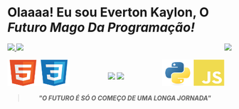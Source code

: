 #  Olaaaa! Eu sou **Everton Kaylon**, O _*Futuro Mago Da Programação!*_

<img align="right" height="590em" 
src="https://raw.githubusercontent.com/gist/EvertonKaylon/14199bdfe62402bbdc9aa7e434551e26/raw/23e2271966d6eae0ed7f0cb90a68cc2da008b164/personalCard.svg"/>

<div align="left">
  <a href="https://github.com/EvertonKaylon">
  <img height="200em" src="https://github-readme-stats.vercel.app/api?username=EvertonKaylon&show_icons=true&theme=midnight-purple&include_all_commits=true&count_private=true"/>
  <img height="200em" src="https://github-readme-stats.vercel.app/api/top-langs/?username=EvertonKaylon&layout=&langs_count=7&theme=midnight-purple"/>
</div>

<div><br>
  <img align="right" alt="Rafa-Js" height="60" width="70" src="https://raw.githubusercontent.com/devicons/devicon/master/icons/javascript/javascript-plain.svg">
  <img align="left" alt="Rafa-HTML" height="60" width="70" src="https://raw.githubusercontent.com/devicons/devicon/master/icons/html5/html5-original.svg">
  <img align="left" alt="Rafa-CSS" height="60" width="70" src="https://raw.githubusercontent.com/devicons/devicon/master/icons/css3/css3-original.svg">
  <img align="right" alt="Rafa-Python" height="60" width="70" src="https://raw.githubusercontent.com/devicons/devicon/master/icons/python/python-original.svg">
</div>

##

<div align="center"> 

  <a href="https://instagram.com/kaylon.dev" target="_blank"><img src="https://img.shields.io/badge/-Instagram-%23E4405F?style=for-the-badge&logo=instagram&logoColor=white" target="_blank"></a>
  <a href = "mailto:everton63kaylon@gmail.com"><img src="https://img.shields.io/badge/-Gmail-%23333?style=for-the-badge&logo=gmail&logoColor=white" target="_blank"></a>
 
</div>

##
> _<p align="center"><strong>"O FUTURO É SÓ O COMEÇO DE UMA LONGA JORNADA"</strong></p>_
